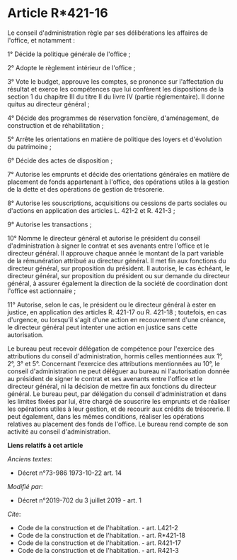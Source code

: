 # Article R*421-16

Le conseil d'administration règle par ses délibérations les affaires de l'office, et notamment :

1° Décide la politique générale de l'office ;

2° Adopte le règlement intérieur de l'office ;

3° Vote le budget, approuve les comptes, se prononce sur l'affectation du résultat et exerce les compétences que lui
confèrent les dispositions de la section 1 du chapitre III du titre II du livre IV (partie réglementaire). Il donne quitus au
directeur général ;

4° Décide des programmes de réservation foncière, d'aménagement, de construction et de réhabilitation ;

5° Arrête les orientations en matière de politique des loyers et d'évolution du patrimoine ;

6° Décide des actes de disposition ;

7° Autorise les emprunts et décide des orientations générales en matière de placement de fonds appartenant à l'office, des
opérations utiles à la gestion de la dette et des opérations de gestion de trésorerie.

8° Autorise les souscriptions, acquisitions ou cessions de parts sociales ou d'actions en application des articles L. 421-2
et R. 421-3 ;

9° Autorise les transactions ;

10° Nomme le directeur général et autorise le président du conseil d'administration à signer le contrat et ses avenants entre
l'office et le directeur général. Il approuve chaque année le montant de la part variable de la rémunération attribué au
directeur général. Il met fin aux fonctions du directeur général, sur proposition du président. Il autorise, le cas échéant,
le directeur général, sur proposition du président ou sur demande du directeur général, à assurer également la direction de
la société de coordination dont l'office est actionnaire ;

11° Autorise, selon le cas, le président ou le directeur général à ester en justice, en application des articles R. 421-17 ou
R. 421-18 ; toutefois, en cas d'urgence, ou lorsqu'il s'agit d'une action en recouvrement d'une créance, le directeur général
peut intenter une action en justice sans cette autorisation.

Le bureau peut recevoir délégation de compétence pour l'exercice des attributions du conseil d'administration, hormis celles
mentionnées aux 1°, 2°, 3° et 5°. Concernant l'exercice des attributions mentionnées au 10°, le conseil d'administration ne
peut déléguer au bureau ni l'autorisation donnée au président de signer le contrat et ses avenants entre l'office et le
directeur général, ni la décision de mettre fin aux fonctions du directeur général. Le bureau peut, par délégation du conseil
d'administration et dans les limites fixées par lui, être chargé de souscrire les emprunts et de réaliser les opérations
utiles à leur gestion, et de recourir aux crédits de trésorerie. Il peut également, dans les mêmes conditions, réaliser les
opérations relatives au placement des fonds de l'office. Le bureau rend compte de son activité au conseil d'administration.

**Liens relatifs à cet article**

_Anciens textes_:

  - Décret n°73-986 1973-10-22 art. 14

_Modifié par_:

  - Décret n°2019-702 du 3 juillet 2019 - art. 1

_Cite_:

  - Code de la construction et de l'habitation. - art. L421-2
  - Code de la construction et de l'habitation. - art. R*421-18
  - Code de la construction et de l'habitation. - art. R421-17
  - Code de la construction et de l'habitation. - art. R421-3
